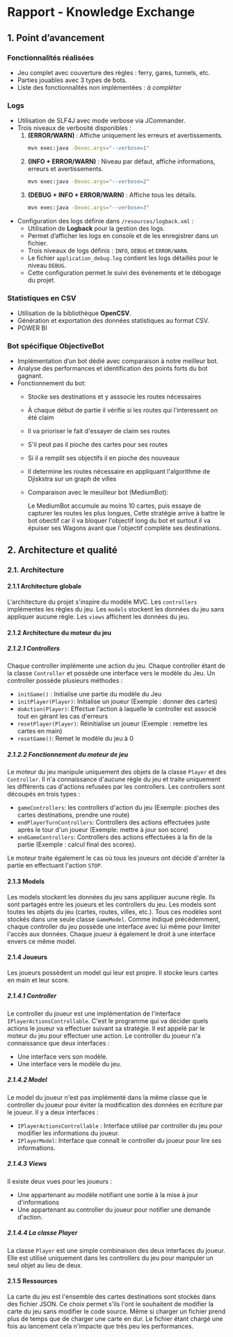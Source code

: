 # Rapport - Knowledge Exchange

## 1. Point d’avancement

### Fonctionnalités réalisées
- Jeu complet avec couverture des règles : ferry, gares, tunnels, etc.
- Parties jouables avec 3 types de bots.
- Liste des fonctionnalités non implémentées : *à compléter*

### Logs
- Utilisation de SLF4J avec mode verbose via JCommander.
- Trois niveaux de verbosité disponibles :
    1. **(ERROR/WARN)** : Affiche uniquement les erreurs et avertissements.
       ```bash
       mvn exec:java -Dexec.args="--verbose=1"
       ```
    2. **(INFO + ERROR/WARN)** : Niveau par défaut, affiche informations, erreurs et avertissements.
       ```bash
       mvn exec:java -Dexec.args="--verbose=2"
       ```
    3. **(DEBUG + INFO + ERROR/WARN)** : Affiche tous les détails.
       ```bash
       mvn exec:java -Dexec.args="--verbose=3"
       ```
- Configuration des logs définie dans `/resources/logback.xml` :
    - Utilisation de **Logback** pour la gestion des logs.
    - Permet d’afficher les logs en console et de les enregistrer dans un fichier.
    - Trois niveaux de logs définis : `INFO`, `DEBUG` et `ERROR/WARN`.
    - Le fichier `application_debug.log` contient les logs détaillés pour le niveau `DEBUG`.
    - Cette configuration permet le suivi des événements et le débogage du projet.

### Statistiques en CSV
- Utilisation de la bibliothèque **OpenCSV**.
- Génération et exportation des données statistiques au format CSV.
- POWER BI

### Bot spécifique ObjectiveBot
- Implémentation d’un bot dédié avec comparaison à notre meilleur bot.
- Analyse des performances et identification des points forts du bot gagnant.
- Fonctionnement du bot:
    - Stocke ses destinations et y asssocie les routes nécessaires
    - À chaque début de partie il vérifie si les routes qui l'interessent on été claim
    - Il va prioriser le fait d'essayer de claim ses routes
    - S'il peut pas il pioche des cartes pour ses routes
    - Si il a remplit ses objectifs il en pioche des nouveaux
    - Il determine les routes nécessaire en appliquant l'algorithme de Djiskstra sur un graph de villes
 
  - Comparaison avec le meuilleur bot (MediumBot):
    
      Le MediumBot accumule au moins 10 cartes, puis essaye de capturer les routes les plus longues,
      Cette stratégie arrive à battre le bot obectif car il va bloquer l'objectif long du bot et surtout il va épuiser ses Wagons avant que l'objectif complète ses destinations.


## 2. Architecture et qualité
### 2.1. Architecture
#### 2.1.1 Architecture globale
L'architecture du projet s'inspire du modèle MVC.
Les `controllers` implémentes les règles du jeu.
Les `models` stockent les données du jeu sans appliquer aucune règle.
Les `views` affichent les données du jeu.
#### 2.1.2 Architecture du moteur du jeu
##### 2.1.2.1 Controllers
Chaque controller implémente une action du jeu.
Chaque controller étant de la classe `Controller` et possède une interface vers le modèle du Jeu.
Un controller possède plusieurs méthodes :
- `initGame()` : Initialise une partie du modèle du Jeu
- `initPlayer(Player)`: Initialise un joueur (Exemple : donner des cartes)
- `doAction(Player)`: Effectue l'action à laquelle le controller est associé tout en gérant les cas d'erreurs
- `resetPlayer(Player)`: Réinitialise un joueur (Exemple : remettre les cartes en main)
- `resetGame()`: Remet le modèle du jeu à 0
##### 2.1.2.2 Fonctionnement du moteur de jeu
Le moteur du jeu manipule uniquement des objets de la classe `Player` et des `Controller`.
Il n'a connaissance d'aucune règle du jeu et traite uniquement les différents cas d'actions refusées par les controllers.
Les controllers sont découpés en trois types :
- `gameControllers`: les controllers d'action du jeu (Exemple: pioches des cartes destinations, prendre une route)
- `endPlayerTurnControllers`: Controllers des actions effectuées juste après le tour d'un joueur (Exemple: mettre à jour son score)
- `endGameControllers`: Controllers des actions effectuées à la fin de la partie (Exemple : calcul final des scores).

Le moteur traite également le cas où tous les joueurs ont décidé d'arrêter la partie en effectuant l'action `STOP`.

#### 2.1.3 Models
Les models stockent les données du jeu sans appliquer aucune règle.
Ils sont partagés entre les joueurs et les controllers du jeu.
Les models sont toutes les objets du jeu (cartes, routes, villes, etc.).
Tous ces modèles sont stockés dans une seule classe `GameModel`.
Comme indiqué précédemment, chaque controller du jeu possède une interface avec lui même pour limiter l'accès aux données.
Chaque joueur à également le droit à une interface envers ce même model.

#### 2.1.4 Joueurs
Les joueurs possèdent un model qui leur est propre. Il stocke leurs cartes en main et leur score.
##### 2.1.4.1 Controller
Le controller du joueur est une implémentation de l'interface `IPlayerActionsControllable`.
C'est le programme qui va décider quels actions le joueur va effectuer suivant sa stratégie.
Il est appelé par le moteur du jeu pour effectuer une action.
Le controller du joueur n'a connaissance que deux interfaces :
- Une interface vers son modèle.
- Une interface vers le modèle du jeu.

##### 2.1.4.2 Model
Le model du joueur n'est pas implémenté dans la même classe que le controller du joueur pour éviter la modification des données en écriture par le joueur.
Il y a deux interfaces :
- `IPlayerActionsControllable` : Interface utilisé par controller du jeu pour modifier les informations du joueur.
- `IPlayerModel`: Interface que connaît le controller du joueur pour lire ses informations.
##### 2.1.4.3 Views
Il existe deux vues pour les joueurs :
- Une appartenant au modèle notifiant une sortie à la mise à jour d'informations
- Une appartenant au controller du joueur pour notifier une demande d'action.
##### 2.1.4.4 La classe Player
La classe `Player` est une simple combinaison des deux interfaces du joueur.
Elle est utilisé uniquement dans les controllers du jeu pour manipuler un seul objet au lieu de deux.

#### 2.1.5 Ressources
La carte du jeu est l'ensemble des cartes destinations sont stockés dans des fichier JSON.
Ce choix permet s'ils l'ont le souhaitent de modifier la carte du jeu sans modifier le code source.
Même si charger un fichier prend plus de temps que de charger une carte en dur. Le fichier étant chargé une fois au lancement cela n'impacte que très peu les performances.